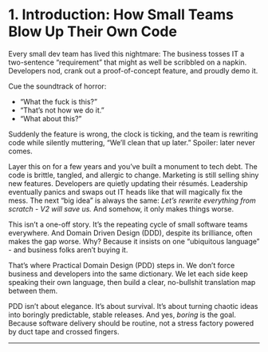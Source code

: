 # 1. Introduction: How Small Teams Blow Up Their Own Code

Every small dev team has lived this nightmare:
The business tosses IT a two-sentence “requirement” that might as well be scribbled on a napkin. Developers nod, crank out a proof-of-concept feature, and proudly demo it.

Cue the soundtrack of horror:

- “What the fuck is this?”
- “That’s not how we do it.”
- “What about this?”

Suddenly the feature is wrong, the clock is ticking, and the team is rewriting code while silently muttering, “We’ll clean that up later.” Spoiler: later never comes.

Layer this on for a few years and you’ve built a monument to tech debt. The code is brittle, tangled, and allergic to change. Marketing is still selling shiny new features. Developers are quietly updating their résumés. Leadership eventually panics and swaps out IT heads like that will magically fix the mess. The next “big idea” is always the same: *Let’s rewrite everything from scratch - V2 will save us.* And somehow, it only makes things worse.

This isn’t a one-off story. It’s the repeating cycle of small software teams everywhere. And Domain Driven Design (DDD), despite its brilliance, often makes the gap worse. Why? Because it insists on one “ubiquitous language” - and business folks aren’t buying it.

That’s where Practical Domain Design (PDD) steps in. We don’t force business and developers into the same dictionary. We let each side keep speaking their own language, then build a clear, no-bullshit translation map between them.

PDD isn’t about elegance. It’s about survival. It’s about turning chaotic ideas into boringly predictable, stable releases. And yes, *boring* is the goal. Because software delivery should be routine, not a stress factory powered by duct tape and crossed fingers.


---
